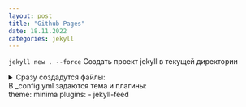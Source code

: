 ```yaml
---
layout: post
title: "Github Pages"
date: 18.11.2022
categories: jekyll
---
```



`jekyll new . --force` Создать проект jekyll в текущей директории
<details>
<summary>
Сразу создадутся файлы:
</summary>
    _posts
    _config.yml
    .gitignore
    404.html
    about.markdown
    Gemfile
    Gemfile.lock
    index.markdown
    README.md
</details>
<summary>
В _config.yml задаются тема и плагины:
</summary>
    theme: minima
    plugins:
    - jekyll-feed
</details>
